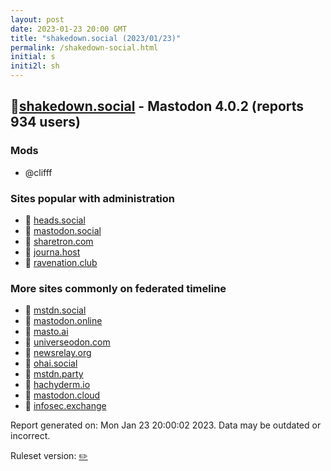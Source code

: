 ```yaml
---
layout: post
date: 2023-01-23 20:00 GMT
title: "shakedown.social (2023/01/23)"
permalink: /shakedown-social.html
initial: s
initi2l: sh
---
```


## 🐘[shakedown.social](https://shakedown.social) - Mastodon 4.0.2 (reports 934 users)

### Mods
 * @clifff

### Sites popular with administration

* 🐘 [heads.social](/heads-social.html)
* 🐘 [mastodon.social](/mastodon-social.html)
* 🐘 [sharetron.com](/sharetron-com.html)
* 🐘 [journa.host](/journa-host.html)
* 🐘 [ravenation.club](/ravenation-club.html)

### More sites commonly on federated timeline

* 🐘 [mstdn.social](/mstdn-social.html)
* 🐘 [mastodon.online](/mastodon-online.html)
* 🐘 [masto.ai](/masto-ai.html)
* 🐘 [universeodon.com](/universeodon-com.html)
* 🐘 [newsrelay.org](/newsrelay-org.html)
* 🐘 [ohai.social](/ohai-social.html)
* 🐘 [mstdn.party](/mstdn-party.html)
* 🐘 [hachyderm.io](/hachyderm-io.html)
* 🐘 [mastodon.cloud](/mastodon-cloud.html)
* 🐘 [infosec.exchange](/infosec-exchange.html)

Report generated on: Mon Jan 23 20:00:02 2023. Data may be outdated or incorrect.

Ruleset version: [✏️](/version-pencil)
